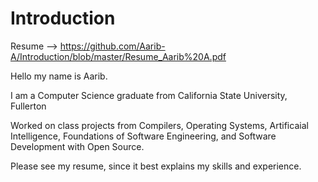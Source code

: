 # Introduction

Resume --> https://github.com/Aarib-A/Introduction/blob/master/Resume_Aarib%20A.pdf

Hello my name is Aarib.

I am a Computer Science graduate from California State University, Fullerton

Worked on class projects from Compilers, Operating Systems, Artificaial Intelligence, Foundations of Software Engineering, and Software Development with Open Source.


Please see my resume, since it best explains my skills and experience.
